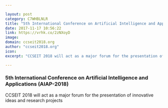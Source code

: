 ```yaml
---

layout: post
category: C7WHBLNLR
title: "5th International Conference on Artificial Intelligence and Applications (AIAP-2018) "
date: 2017-11-17 10:56:22
link: https://vrhk.co/2zNXoyD
image: 
domain: ccseit2018.org
author: "ccseit2018.org"
icon: 
excerpt: "CCSEIT 2018 will act as a major forum for the presentation of innovative ideas and research projects"

---
```


### 5th International Conference on Artificial Intelligence and Applications (AIAP-2018) 

CCSEIT 2018 will act as a major forum for the presentation of innovative ideas and research projects